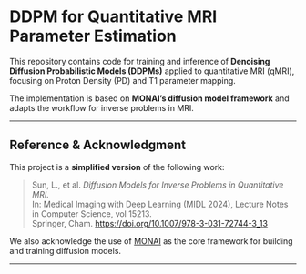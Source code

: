 # DDPM for Quantitative MRI Parameter Estimation

This repository contains code for training and inference of **Denoising Diffusion Probabilistic Models (DDPMs)** applied to quantitative MRI (qMRI), focusing on Proton Density (PD) and T1 parameter mapping.  

The implementation is based on **MONAI’s diffusion model framework** and adapts the workflow for inverse problems in MRI.

---

##  Reference & Acknowledgment

This project is a **simplified version** of the following work:

> Sun, L., et al. *Diffusion Models for Inverse Problems in Quantitative MRI.*  
> In: Medical Imaging with Deep Learning (MIDL 2024), Lecture Notes in Computer Science, vol 15213.  
> Springer, Cham. https://doi.org/10.1007/978-3-031-72744-3_13

We also acknowledge the use of [MONAI](https://monai.io) as the core framework for building and training diffusion models.

---

